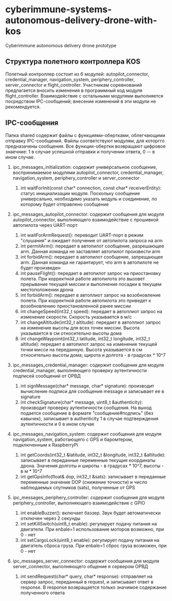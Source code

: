 # cyberimmune-systems-autonomous-delivery-drone-with-kos

Cyberimmune autonomous delivery drone prototype

## Структура полетного контроллера KOS

Полетный контроллер состоит из 6 модулей: autopilot_connector, credential_manager, navigation_system, periphery_controller, server_connector и flight_controller. Участникам соревнований предлагается вносить изменения в программный код модуля flight_controller. Взаимодействие с остальными модулями выполняется посредством IPC-сообщений; внесение изменений в эти модули не рекомендуется.

## IPC-сообщения

Папка shared содержит файлы с функциями-обертками, облегчающими отправку IPC-сообщений. Файлы соответствуют модулям, для которгго предназачены сообщения. Все функции-обертки возвращают цифровое знаечние: 1 в случае успешной отправки и получении ответа, 0 -- в ином случае.

1. ipc_messages_initialization: содержит универсальное сообщение, воспринимаемое модулями autopilot_connector, credential_manager, navigation_system, periphery_controller и server_connector
    1. int waitForInit(const char\* connection, const char\* receiverEntity): статус инициализации модуля. Поскольку сообщение универсально, необходимо указать модуль и соединение, по которому будет отправлено сообщение

2. ipc_messages_autopilot_connector: содержит сообщения для модуля autopilot_connector, выполняющего взаимодействие с прошивкой автопилота через UART-порт
    1. int waitForArmRequest(): переводит UART-порт в режим "слушания" и ожидает получение от автопилота запроса на arm
    2. int permitArm(): передает в автопилот сообщение, разрешающее arm. Данная команда не заставляет автопилот произвести arm
    3. int forbidArm(): передает в автопилот сообщение, запрещающее arm. Данная команда не гарантирует, что arm в автопилоте не будет произведен
    4. int pauseFlight(): передает в автопилот запрос на приостановку полета. При корректной работе автопилота это вызовет прерывание текущей миссии и выполнение посадки в текущем местоположении дрона
    5. int forbidArm(): передает в автоплиот запрос на возобновление полета. При корректной работе автопилота это приведет к возобновлению приостановленной ранее миссии
    6. int changeSpeed(int32_t speed): передает в автоплиот запрос на изменение скорости. Скорость указывается в м/с
    7. int changeAltitude(int32_t altitude): передает в автоплиот запрос на изменение высоты для всех точек миссии. Высота указывается в см относительно высоты дома
    8. int changeWaypoint(int32_t latitude, int32_t longitude, int32_t altitude): передает в автопилот запрос на изменение текущей точки мисси на переданную. Высота указывается в см относительно высоты дома; щирота и долгота - в градусах \* 10^7

3. ipc_messages_credential_manager: содержит сообщения для модуля credential_manager, выполняющего проверку аутентичности подписей сообщений от ОРВД
    1. int signMessage(char\* message, char\* signature): производит вычисление подписи для сообщения message и записывает ее в signature
    2. int checkSignature(char\* message, uint8_t &authenticity): производит проверку аутентичности сообщения. На выход подается сообщение в формате "сообщение#подпись" (без кавычек), записывает в authenticity 1 в случае подтверждения аутентичности и 0 в ином случае

4. ipc_messages_navigation_system: содержит сообщения для модуля navigation_system, работающего с GPS и баромтером, подключенным к RaspberryPi
    1. int getCoords(int32_t &latitude, int32_t &longitude, int32_t &altitude): записывает в переданные переменные текущие координаты дрона. Значения долготы и широты - в градусах \* 10^7, высоты - в м \* 10^7
    2. int getGpsInfo(float& dop, int32_t &sats): записывает в переданные переменные значение DOP (снижение точности) и число наблюдаемых спутников (sats), полученные от GPS

5. ipc_messages_periphery_controller: содержит сообщения для модуля periphery_controller, выполняющего взаимодействие с GPIO
    1. int enableBuzzer(): включает баззер. Звук будет автоматически отключен через 2 секунды
    2. int setKillSwitch(uint8_t enable): регулирует подачу питания на двигатели. При enbale=1 использование моторов возможно, при 0 - нет
    3. int setCargoLock(uint8_t enable): регулирует подачу питания на двигатель сброса груза. При enbale=1 сброс груза возможен, при 0 - нет

6. ipc_messages_server_connector: содержит сообщения для модуля server_connector, выполняющего общение я сервером ОРВД
    1. int sendRequest(char\* query, char\* response): отправляет на сервер запрос, переданный в request, и записывает ответ в response. В response возвращается только значимое содержание полученного ответа
